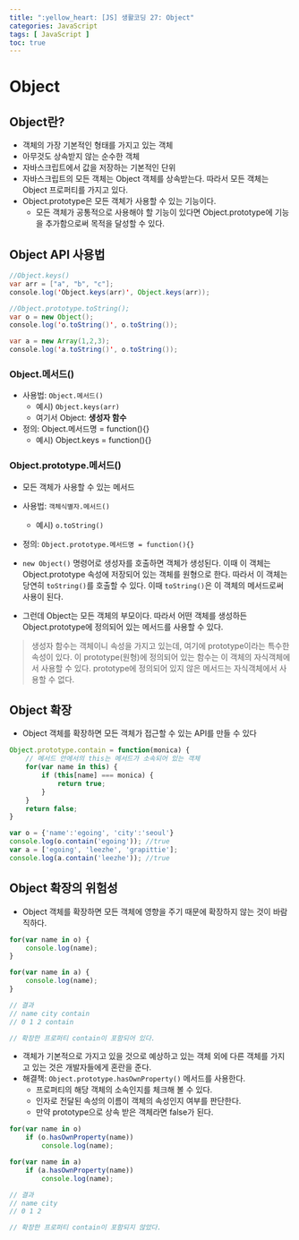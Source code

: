```yaml
---
title: ":yellow_heart: [JS] 생활코딩 27: Object"
categories: JavaScript
tags: [ JavaScript ]
toc: true
---
```


# Object

## Object란?

- 객체의 가장 기본적인 형태를 가지고 있는 객체
- 아무것도 상속받지 않는 순수한 객체
- 자바스크립트에서 값을 저장하는 기본적인 단위
- 자바스크립트의 모든 객체는 Object 객체를 상속받는다. 따라서 모든 객체는 Object 프로퍼티를 가지고 있다.
- Object.prototype은 모든 객체가 사용할 수 있는 기능이다. 
  - 모든 객체가 공통적으로 사용해야 할 기능이 있다면 Object.prototype에 기능을 추가함으로써 목적을 달성할 수 있다.

 

## Object API 사용법

```java
//Object.keys()
var arr = ["a", "b", "c"];
console.log('Object.keys(arr)', Object.keys(arr));

//Object.prototype.toString();
var o = new Object();
console.log('o.toString()', o.toString());

var a = new Array(1,2,3);
console.log('a.toString()', o.toString());
```

### Object.메서드()

- 사용법: `Object.메서드()`
  - 예시) `Object.keys(arr)`
  - 여기서 Object: **생성자 함수**
- 정의: Object.메서드명 = function(){}
  - 예시) Object.keys = function(){}

### Object.prototype.메서드()

- 모든 객체가 사용할 수 있는 메서드

- 사용법: `객체식별자.메서드()`
  - 예시) `o.toString()`
- 정의: `Object.prototype.메서드명 = function(){}`

- `new Object()` 명령어로 생성자를 호출하면 객체가 생성된다. 이때 이 객체는 Object.prototype 속성에 저장되어 있는 객체를 원형으로 한다. 따라서 이 객체는  당연히 `toString()`를 호출할 수 있다. 이때 `toString()`은 이 객체의 메서드로써 사용이 된다. 
- 그런데 Object는 모든 객체의 부모이다. 따라서 어떤 객체를 생성하든 Object.prototype에 정의되어 있는 메서드를 사용할 수 있다.

> 생성자 함수는 객체이니 속성을 가지고 있는데, 여기에 prototype이라는 특수한 속성이 있다. 이 prototype(원형)에 정의되어 있는 함수는 이 객체의 자식객체에서 사용할 수 있다. prototype에 정의되어 있지 않은 메서드는 자식객체에서 사용할 수 없다.





## Object 확장

- Object 객체를 확장하면 모든 객체가 접근할 수 있는 API를 만들 수 있다

```javascript
Object.prototype.contain = function(monica) {
    // 메서드 안에서의 this는 메서드가 소속되어 있는 객체
    for(var name in this) {
        if (this[name] === monica) {
            return true;
        }
    }
    return false;
}

var o = {'name':'egoing', 'city':'seoul'}
console.log(o.contain('egoing')); //true
var a = ['egoing', 'leezhe', 'grapittie'];
console.log(a.contain('leezhe')); //true
```



## Object 확장의 위험성

- Object 객체를 확장하면 모든 객체에 영향을 주기 때문에 확장하지 않는 것이 바람직하다.

```javascript
for(var name in o) {
    console.log(name);
}

for(var name in a) {
    console.log(name);
}

// 결과
// name city contain
// 0 1 2 contain

// 확장한 프로퍼티 contain이 포함되어 있다. 
```

- 객체가 기본적으로 가지고 있을 것으로 예상하고 있는 객체 외에 다른 객체를 가지고 있는 것은 개발자들에게 혼란을 준다. 
- 해결책:  `Object.prototype.hasOwnProperty()` 메서드를 사용한다.
  - 프로퍼티의 해당 객체의 소속인지를 체크해 볼 수 있다.
  - 인자로 전달된 속성의 이름이 객체의 속성인지 여부를 판단한다. 
  - 만약 prototype으로 상속 받은 객체라면 false가 된다.

```javascript
for(var name in o)
    if (o.hasOwnProperty(name))
    	console.log(name);

for(var name in a)
    if (a.hasOwnProperty(name))
        console.log(name);

// 결과
// name city
// 0 1 2

// 확장한 프로퍼티 contain이 포함되지 않았다.
```

